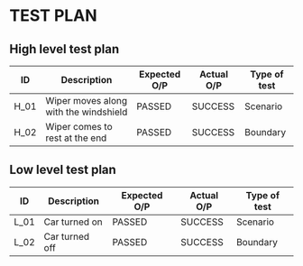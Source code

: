 # TEST PLAN

## High level test plan

| ID | Description | Expected O/P | Actual O/P | Type of test |
| --- | --- | --- | --- | --- |
| H_01 | Wiper moves along with the windshield	| PASSED | SUCCESS | Scenario |
| H_02 | Wiper comes to rest at the end |	PASSED |	SUCCESS |	Boundary|

## Low level test plan

| ID | Description | Expected O/P | Actual O/P | Type of test |
| --- | --- | --- | --- | --- |
| L_01 | Car turned on	| PASSED | SUCCESS | Scenario |
| L_02 | Car turned off |	PASSED |	SUCCESS |	Boundary|
